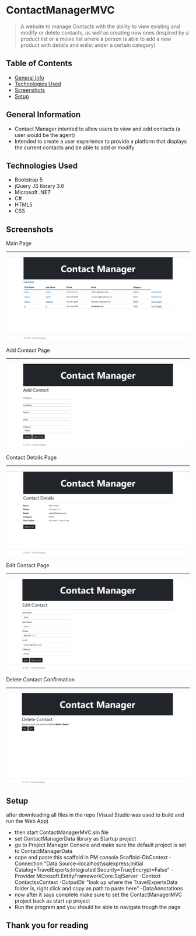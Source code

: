# ContactManagerMVC
> A website to manage Contacts with the ability to view existing and modify or delete contacts, as well as creating new ones (inspired by a product list or a movie list where a person is able to add a new product with details and enlist under a certain category)

## Table of Contents
* [General Info](#general-information)
* [Technologies Used](#technologies-used)
* [Screenshots](#screenshots)
* [Setup](#setup)

## General Information
- Contact Manager intented to allow users to view and add contacts (a user would be the agent)
- Intended to create a user experience to provide a platform that displays the current contacts and be able to add or modify
<!-- You don't have to answer all the questions - just the ones relevant to your project. -->


## Technologies Used
- Bootstrap 5
- jQuery JS library 3.6
- Microsoft .NET
- C# 
- HTML5
- CSS

## Screenshots

Main Page<hr>
![Main Page screenshot](./img/MainPage.jpg)<br>

Add Contact Page<hr>
![Add Contact Page screenshot](./img/AddContactPage.jpg)<br>

Contact Details Page<hr>
![Contact Details screenshot](./img/ContactDetailsPage.jpg)<br>

Edit Contact Page<hr>
![Edit Contact Page screenshot](./img/EditContactPage.jpg)<br>

Delete Contact Confirmation<hr>
![Delete Contact Confirmation screenshot](./img/DeleteContactConfirmation.jpg)<br>


## Setup
after downloading all files in the repo (Visual Studio was used to build and run the Web App)
- then start ContactManagerMVC.sln file
- set ContactManagerData library as Startup project
- go to Project Manager Console and make sure the default project is set to ContactManagerData
- cope and paste this scaffold in PM console Scaffold-DbContext -Connection "Data Source=localhost\sqlexpress;Initial Catalog=TravelExperts;Integrated Security=True;Encrypt=False" -Provider Microsoft.EntityFrameworkCore.SqlServer -Context ContactssContext -OutputDir "look up where the TravelExpertsData folder is, right click and copy as path to paste here" -DataAnnotations
- now after it says complete make sure to set the ContactManagerMVC project back as start up project
- Run the program and you should be able to navigate trough the page

## Thank you for reading
